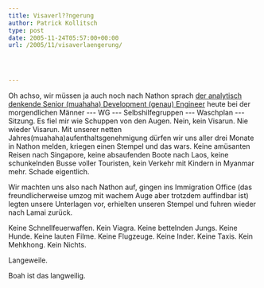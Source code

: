 ```yaml
---
title: Visaverl??ngerung
author: Patrick Kollitsch
type: post
date: 2005-11-24T05:57:00+00:00
url: /2005/11/visaverlaengerung/




---
```

Oh achso, wir müssen ja auch noch nach Nathon sprach [der analytisch denkende Senior (muahaha) Development (genau) Engineer][1] heute bei der morgendlichen Männer --- WG --- Selbshilfegruppen --- Waschplan --- Sitzung. Es fiel mir wie Schuppen von den Augen. Nein, kein Visarun. Nie wieder Visarun. Mit unserer netten Jahres(muahaha)aufenthaltsgenehmigung dürfen wir uns aller drei Monate in Nathon melden, kriegen einen Stempel und das wars. Keine amüsanten Reisen nach Singapore, keine absaufenden Boote nach Laos, keine schunkelnden Busse voller Touristen, kein Verkehr mit Kindern in Myanmar mehr. Schade eigentlich.

Wir machten uns also nach Nathon auf, gingen ins Immigration Office (das freundlicherweise umzog mit wachem Auge aber trotzdem auffindbar ist) legten unsere Unterlagen vor, erhielten unseren Stempel und fuhren wieder nach Lamai zurück.

Keine Schnellfeuerwaffen. Kein Viagra. Keine bettelnden Jungs. Keine Hunde. Keine lauten Filme. Keine Flugzeuge. Keine Inder. Keine Taxis. Kein Mehkhong. Kein Nichts. 

Langeweile.

Boah ist das langweilig.

 [1]: http://fabio.bacigalupo.net/

